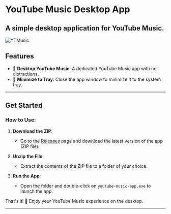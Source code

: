 # YouTube Music Desktop App

A simple desktop application for **YouTube Music**.
---
![YTMusic](ytmp.png)
## Features

- 🎵 **Desktop YouTube Music**: A dedicated YouTube Music app with no distractions.
- 🔄 **Minimize to Tray**: Close the app window to minimize it to the system tray.

---

## Get Started

### How to Use:

1. **Download the ZIP**:
   - Go to the [Releases](https://github.com/nubsuki/YouTube-Music-Player/releases) page and download the latest version of the app (ZIP file).

2. **Unzip the File**:
   - Extract the contents of the ZIP file to a folder of your choice.

3. **Run the App**:
   - Open the folder and double-click on `youtube-music-app.exe` to launch the app.

That's it! 🎉 Enjoy your YouTube Music experience on the desktop.

---
